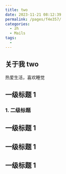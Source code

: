 ```yaml
---
title: two
date: 2023-11-21 08:12:39
permalink: /pages/f4e357/
categories:
  - zh
  - Mails
tags:
  - 
---
```


## 关于我 two

热爱生活，喜欢睡觉

## 一级标题 1

### 1. 二级标题

## 一级标题 1

## 一级标题 1

## 一级标题 1
